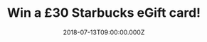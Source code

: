 ---
campaign-uuid: "c-a150d06f-50c9-4a83-aee5-d69d0ecc6f7b"
type: "Preview"
category: "Gifts"
date: "2018-07-13T09:00:00.000Z"
end-date: "2018-08-13T23:59:00.000Z"
disable-form: false
is_promoted: false
has_entry_page: true
title: "Win a £30 Starbucks eGift card!"
competition-description: "<p>A Starbucks card is always welcome, because who doesn’\
  t like a nice iced coffee or tea during summer? Frapuccinos, Iced Teavana, Brewed\
  \ coffee, muffins… and many more delicious drinks & food at Starbucks! Treat your\
  \ friends or yourself with a refreshing drink this summer by the chance of winning\
  \ a £30 Starbucks eGift card thanks to NME AAA!</p>\r\n<p>Fancy a refreshment now?\
  \ Click below for a chance to win!</p>"
hero-header: "Win a £30 Starbucks eGift card!"
terms-confirmation: "N/A"
banner-img: "https://assets.expresslyapp.com/asset-0c07948f-6ea2-4983-9d9a-65607cb0206e.jpg"
logo-left-href: "aaa.nme.com"
logo-left-image: "https://assets.expresslyapp.com/asset-01209521-8ae2-4df6-883f-3c70851852ae.jpg"
logo-left-title: "nme aaa"
bg-image-hero: "https://assets.expresslyapp.com/asset-15399020-e2ed-4639-8c91-6ed6ff446b3b.jpg"
bg-image-first: "https://assets.expresslyapp.com/asset-6e9e7f23-97c7-4820-9a6e-d5fc9fb3b626.jpg"
section1-content: "<p>At Starbucks they are a neighbourhood gathering place, a part\
  \ of the daily routine and they couldn’t be happier about it. If you want to get\
  \ to know them… we have great news for you! We are giving away an amazing £30 eGift\
  \ card  for one of our lucky NME AAA members to win and try their amazing and delicious\
  \ drinks and treats!</p> \r\n<p>Enter the form below and treat yourself with a nice\
  \ & cold summer drink!</p>"
entry-title: "Win a £30 Starbucks eGift card!"
entry-content: "Enter the draw to win a £30 Starbucks eGift card by completing the\
  \ form below before 23:59 on 13th of August 2018."
has-winner: false
prize-description: "A £30 Starbucks eGift card!"
special-conditions: "Multiple entries are allowed up to one every day."
---